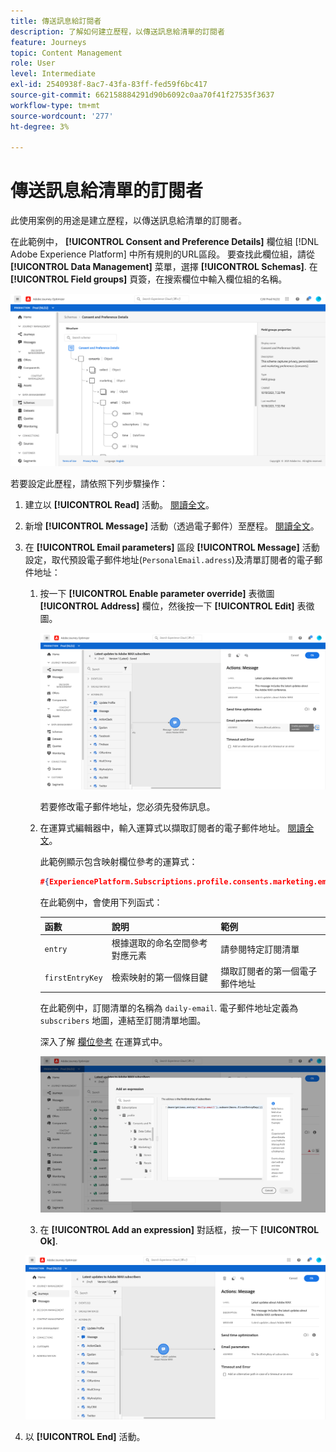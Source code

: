 ```yaml
---
title: 傳送訊息給訂閱者
description: 了解如何建立歷程，以傳送訊息給清單的訂閱者
feature: Journeys
topic: Content Management
role: User
level: Intermediate
exl-id: 2540938f-8ac7-43fa-83ff-fed59f6bc417
source-git-commit: 662158884291d90b6092c0aa70f41f27535f3637
workflow-type: tm+mt
source-wordcount: '277'
ht-degree: 3%

---
```


# 傳送訊息給清單的訂閱者

此使用案例的用途是建立歷程，以傳送訊息給清單的訂閱者。

在此範例中， **[!UICONTROL Consent and Preference Details]** 欄位組 [!DNL Adobe Experience Platform] 中所有規則的URL區段。 要查找此欄位組，請從 **[!UICONTROL Data Management]** 菜單，選擇 **[!UICONTROL Schemas]**. 在 **[!UICONTROL Field groups]** 頁簽，在搜索欄位中輸入欄位組的名稱。

![此欄位群組包含訂閱元素](../assets/consent-and-preference-details-field-group.png)

若要設定此歷程，請依照下列步驟操作：

1. 建立以 **[!UICONTROL Read]** 活動。 [閱讀全文](journey-gs.md)。
1. 新增 **[!UICONTROL Message]** 活動（透過電子郵件）至歷程。 [閱讀全文](journeys-message.md)。
1. 在 **[!UICONTROL Email parameters]** 區段 **[!UICONTROL Message]** 活動設定，取代預設電子郵件地址(`PersonalEmail.adress`)及清單訂閱者的電子郵件地址：

   1. 按一下 **[!UICONTROL Enable parameter override]** 表徵圖 **[!UICONTROL Address]** 欄位，然後按一下 **[!UICONTROL Edit]** 表徵圖。

      ![](../assets/message-to-subscribers-uc-1.png)

      若要修改電子郵件地址，您必須先發佈訊息。

   1. 在運算式編輯器中，輸入運算式以擷取訂閱者的電子郵件地址。 [閱讀全文](expression/expressionadvanced.md)。

      此範例顯示包含映射欄位參考的運算式：

      ```json
      #{ExperiencePlatform.Subscriptions.profile.consents.marketing.email.subscriptions.entry('daily-email').subscribers.firstEntryKey()}
      ```

      在此範例中，會使用下列函式：

      | 函數 | 說明 | 範例 |
      | --- | --- | --- |
      | `entry` | 根據選取的命名空間參考對應元素 | 請參閱特定訂閱清單 |
      | `firstEntryKey` | 檢索映射的第一個條目鍵 | 擷取訂閱者的第一個電子郵件地址 |

      在此範例中，訂閱清單的名稱為 `daily-email`. 電子郵件地址定義為 `subscribers` 地圖，連結至訂閱清單地圖。

      深入了解 [欄位參考](expression/field-references.md) 在運算式中。

      ![](../assets/message-to-subscribers-uc-2.png)

   1. 在 **[!UICONTROL Add an expression]** 對話框，按一下 **[!UICONTROL Ok]**.

   ![](../assets/message-to-subscribers-uc-3.png)

1. 以 **[!UICONTROL End]** 活動。
